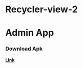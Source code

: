 # Recycler-view-2

# Admin App

### Download Apk
**[Link](https://github.com/kushalsingh-00/Recycler-view-2/releases/download/0.6/app-debug.apk)**
